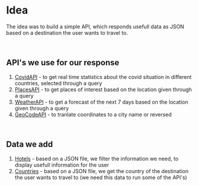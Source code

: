 # Idea

The idea was to build a simple API, which responds usefull data as JSON based on a destination the user wants to travel to.

<br>

## API's we use for our response

1. [CovidAPI](covidAPI.md) - to get real time statistics about the covid situation in different countries, selected through a query
2. [PlacesAPI](placesAPI.md) - to get places of interest based on the location given through a query
3. [WeatherAPI](weatherAPI.md) - to get a forecast of the next 7 days based on the location given through a query
4. [GeoCodeAPI](geoCodeAPI.md) - to tranlate coordinates to a city name or reversed

<br>

## Data we add

1. [Hotels](hotels.md) - based on a JSON file, we filter the information we need, to display usefull information for the user
2. [Countries](countries.md) - based on a JSON file, we get the country of the destination the user wants to travel to (we need this data to run some of the API's)
